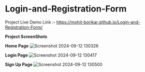 # Login-and-Registration-Form
Project Live Demo Link :- https://mohit-borikar.github.io/Login-and-Registration-Form/

**Project ScreenShots**

   **Home Page**
![Screenshot 2024-09-12 130326](https://github.com/user-attachments/assets/db75baa1-5e02-494b-bb72-e1965e69ebdb)

   **Login Page**
![Screenshot 2024-09-12 130417](https://github.com/user-attachments/assets/65a49b64-0c7f-4c66-a749-ad4d554e2117)

   **Sign Up Page**
![Screenshot 2024-09-12 130500](https://github.com/user-attachments/assets/38a19ae0-289c-4285-81a8-e293a75c8c02)
